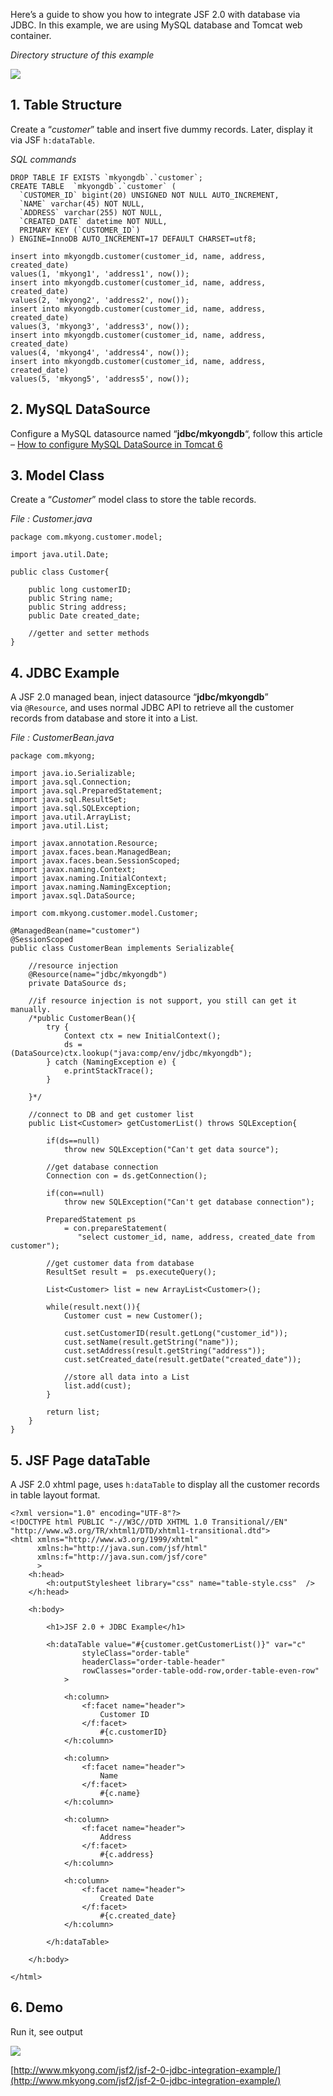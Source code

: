 Here’s a guide to show you how to integrate JSF 2.0 with database via JDBC. In this example, we are using MySQL database and Tomcat web container.

_Directory structure of this example_

![](http://www.mkyong.com/wp-content/uploads/2010/12/jsf2-jdbc-integration-example-folder.png)

## 1\. Table Structure

Create a “_customer_” table and insert five dummy records. Later, display it via JSF `h:dataTable`.

_SQL commands_

    DROP TABLE IF EXISTS `mkyongdb`.`customer`;
    CREATE TABLE  `mkyongdb`.`customer` (
      `CUSTOMER_ID` bigint(20) UNSIGNED NOT NULL AUTO_INCREMENT,
      `NAME` varchar(45) NOT NULL,
      `ADDRESS` varchar(255) NOT NULL,
      `CREATED_DATE` datetime NOT NULL,
      PRIMARY KEY (`CUSTOMER_ID`)
    ) ENGINE=InnoDB AUTO_INCREMENT=17 DEFAULT CHARSET=utf8;

    insert into mkyongdb.customer(customer_id, name, address, created_date)
    values(1, 'mkyong1', 'address1', now());
    insert into mkyongdb.customer(customer_id, name, address, created_date)
    values(2, 'mkyong2', 'address2', now());
    insert into mkyongdb.customer(customer_id, name, address, created_date)
    values(3, 'mkyong3', 'address3', now());
    insert into mkyongdb.customer(customer_id, name, address, created_date)
    values(4, 'mkyong4', 'address4', now());
    insert into mkyongdb.customer(customer_id, name, address, created_date)
    values(5, 'mkyong5', 'address5', now());

## 2\. MySQL DataSource

Configure a MySQL datasource named “**jdbc/mkyongdb**“, follow this article – [How to configure MySQL DataSource in Tomcat 6](http://www.mkyong.com/tomcat/how-to-configure-mysql-datasource-in-tomcat-6/)

## 3\. Model Class

Create a “_Customer_” model class to store the table records.

_File : Customer.java_

    package com.mkyong.customer.model;

    import java.util.Date;

    public class Customer{

    	public long customerID;
    	public String name;
    	public String address;
    	public Date created_date;

    	//getter and setter methods
    }

## 4\. JDBC Example

A JSF 2.0 managed bean, inject datasource “**jdbc/mkyongdb**” via `@Resource`, and uses normal JDBC API to retrieve all the customer records from database and store it into a List.

_File : CustomerBean.java_

    package com.mkyong;

    import java.io.Serializable;
    import java.sql.Connection;
    import java.sql.PreparedStatement;
    import java.sql.ResultSet;
    import java.sql.SQLException;
    import java.util.ArrayList;
    import java.util.List;

    import javax.annotation.Resource;
    import javax.faces.bean.ManagedBean;
    import javax.faces.bean.SessionScoped;
    import javax.naming.Context;
    import javax.naming.InitialContext;
    import javax.naming.NamingException;
    import javax.sql.DataSource;

    import com.mkyong.customer.model.Customer;

    @ManagedBean(name="customer")
    @SessionScoped
    public class CustomerBean implements Serializable{

    	//resource injection
    	@Resource(name="jdbc/mkyongdb")
    	private DataSource ds;

    	//if resource injection is not support, you still can get it manually.
    	/*public CustomerBean(){
    		try {
    			Context ctx = new InitialContext();
    			ds = (DataSource)ctx.lookup("java:comp/env/jdbc/mkyongdb");
    		} catch (NamingException e) {
    			e.printStackTrace();
    		}

    	}*/

    	//connect to DB and get customer list
    	public List<Customer> getCustomerList() throws SQLException{

    		if(ds==null)
    			throw new SQLException("Can't get data source");

    		//get database connection
    		Connection con = ds.getConnection();

    		if(con==null)
    			throw new SQLException("Can't get database connection");

    		PreparedStatement ps
    			= con.prepareStatement(
    			   "select customer_id, name, address, created_date from customer");

    		//get customer data from database
    		ResultSet result =  ps.executeQuery();

    		List<Customer> list = new ArrayList<Customer>();

    		while(result.next()){
    			Customer cust = new Customer();

    			cust.setCustomerID(result.getLong("customer_id"));
    			cust.setName(result.getString("name"));
    			cust.setAddress(result.getString("address"));
    			cust.setCreated_date(result.getDate("created_date"));

    			//store all data into a List
    			list.add(cust);
    		}

    		return list;
    	}
    }

## 5\. JSF Page dataTable

A JSF 2.0 xhtml page, uses `h:dataTable` to display all the customer records in table layout format.

    <?xml version="1.0" encoding="UTF-8"?>
    <!DOCTYPE html PUBLIC "-//W3C//DTD XHTML 1.0 Transitional//EN"
    "http://www.w3.org/TR/xhtml1/DTD/xhtml1-transitional.dtd">
    <html xmlns="http://www.w3.org/1999/xhtml"
          xmlns:h="http://java.sun.com/jsf/html"
          xmlns:f="http://java.sun.com/jsf/core"
          >
        <h:head>
        	<h:outputStylesheet library="css" name="table-style.css"  />
        </h:head>

        <h:body>

        	<h1>JSF 2.0 + JDBC Example</h1>

     		<h:dataTable value="#{customer.getCustomerList()}" var="c"
        			styleClass="order-table"
        			headerClass="order-table-header"
        			rowClasses="order-table-odd-row,order-table-even-row"
        		>

        		<h:column>
        			<f:facet name="header">
        				Customer ID
        			</f:facet>
        				#{c.customerID}
        		</h:column>

        		<h:column>
        			<f:facet name="header">
        				Name
    				</f:facet>
        				#{c.name}
        		</h:column>

     			<h:column>
        			<f:facet name="header">
        				Address
    				</f:facet>
        				#{c.address}
        		</h:column>

        		<h:column>
        			<f:facet name="header">
        				Created Date
    				</f:facet>
        				#{c.created_date}
        		</h:column>

        	</h:dataTable>

        </h:body>

    </html>

## 6\. Demo

Run it, see output

![](http://www.mkyong.com/wp-content/uploads/2010/12/jsf2-jdbc-integration-example.png)

[http://www.mkyong.com/jsf2/jsf-2-0-jdbc-integration-example/](http://www.mkyong.com/jsf2/jsf-2-0-jdbc-integration-example/)
